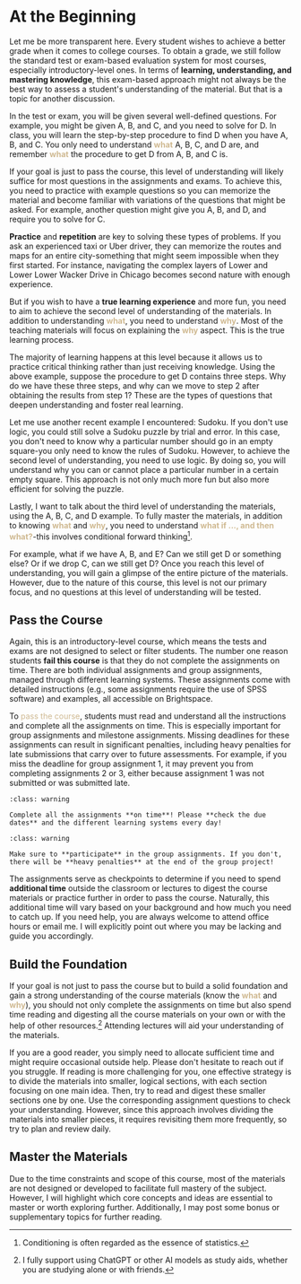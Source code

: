 # At the Beginning

Let me be more transparent here. Every student wishes to achieve a better grade when it comes to college courses. To obtain a grade, we still follow the standard test or exam-based evaluation system for most courses, especially introductory-level ones. In terms of **learning, understanding, and mastering knowledge**, this exam-based approach might not always be the best way to assess a student's understanding of the material. But that is a topic for another discussion.

In the test or exam, you will be given several well-defined questions. For example, you might be given A, B, and C, and you need to solve for D. In class, you will learn the step-by-step procedure to find D when you have A, B, and C. You only need to understand <span style="color:#cfb991">**what**</span> A, B, C, and D are, and remember <span style="color:#cfb991">**what**</span> the procedure to get D from A, B, and C is. 

If your goal is just to pass the course, this level of understanding will likely suffice for most questions in the assignments and exams. To achieve this, you need to practice with example questions so you can memorize the material and become familiar with variations of the questions that might be asked. For example, another question might give you A, B, and D, and require you to solve for C. 

**Practice** and **repetition** are key to solving these types of problems. If you ask an experienced taxi or Uber driver, they can memorize the routes and maps for an entire city-something that might seem impossible when they first started. For instance, navigating the complex layers of Lower and Lower Lower Wacker Drive in Chicago becomes second nature with enough experience.

But if you wish to have a **true learning experience** and more fun, you need to aim to achieve the second level of understanding of the materials. In addition to understanding <span style="color:#cfb991">**what**</span>, you need to understand <span style="color:#cfb991">**why**</span>. Most of the teaching materials will focus on explaining the <span style="color:#cfb991">**why**</span> aspect. This is the true learning process. 

The majority of learning happens at this level because it allows us to practice critical thinking rather than just receiving knowledge. Using the above example, suppose the procedure to get D contains three steps. Why do we have these three steps, and why can we move to step 2 after obtaining the results from step 1? These are the types of questions that deepen understanding and foster real learning.

Let me use another recent example I encountered: Sudoku. If you don't use logic, you could still solve a Sudoku puzzle by trial and error. In this case, you don't need to know why a particular number should go in an empty square-you only need to know the rules of Sudoku. However, to achieve the second level of understanding, you need to use logic. By doing so, you will understand why you can or cannot place a particular number in a certain empty square. This approach is not only much more fun but also more efficient for solving the puzzle.

Lastly, I want to talk about the third level of understanding the materials, using the A, B, C, and D example. To fully master the materials, in addition to knowing <span style="color:#cfb991">**what**</span> and <span style="color:#cfb991">**why**</span>, you need to understand <span style="color:#cfb991">**what if ..., and then what?**</span>-this involves conditional forward thinking[^footnote01]. 

[^footnote01]: Conditioning is often regarded as the essence of statistics.

For example, what if we have A, B, and E? Can we still get D or something else? Or if we drop C, can we still get D? Once you reach this level of understanding, you will gain a glimpse of the entire picture of the materials. However, due to the nature of this course, this level is not our primary focus, and no questions at this level of understanding will be tested.

## Pass the Course

Again, this is an introductory-level course, which means the tests and exams are not designed to select or filter students. The number one reason students **fail this course** is that they do not complete the assignments on time. There are both individual assignments and group assignments, managed through different learning systems. These assignments come with detailed instructions (e.g., some assignments require the use of SPSS software) and examples, all accessible on Brightspace. 

To <span style="color:#cfb991">pass the course</span>, students must read and understand all the instructions and complete all the assignments on time. This is especially important for group assignments and milestone assignments. Missing deadlines for these assignments can result in significant penalties, including heavy penalties for late submissions that carry over to future assessments. For example, if you miss the deadline for group assignment 1, it may prevent you from completing assignments 2 or 3, either because assignment 1 was not submitted or was submitted late.

```{admonition} Remember!
:class: warning

Complete all the assignments **on time**! Please **check the due dates** and the different learning systems every day!
```
```{admonition} Remember!
:class: warning

Make sure to **participate** in the group assignments. If you don't, there will be **heavy penalties** at the end of the group project!
```

The assignments serve as checkpoints to determine if you need to spend **additional time** outside the classroom or lectures to digest the course materials or practice further in order to pass the course. Naturally, this additional time will vary based on your background and how much you need to catch up. If you need help, you are always welcome to attend office hours or email me. I will explicitly point out where you may be lacking and guide you accordingly.

## Build the Foundation

If your goal is not just to pass the course but to build a solid foundation and gain a strong understanding of the course materials (know the <span style="color:#cfb991">**what**</span> and <span style="color:#cfb991">**why**</span>), you should not only complete the assignments on time but also spend time reading and digesting all the course materials on your own or with the help of other resources.[^footnote02] Attending lectures will aid your understanding of the materials. 

If you are a good reader, you simply need to allocate sufficient time and might require occasional outside help. Please don't hesitate to reach out if you struggle. If reading is more challenging for you, one effective strategy is to divide the materials into smaller, logical sections, with each section focusing on one main idea. Then, try to read and digest these smaller sections one by one. Use the corresponding assignment questions to check your understanding. However, since this approach involves dividing the materials into smaller pieces, it requires revisiting them more frequently, so try to plan and review daily. 

[^footnote02]: I fully support using ChatGPT or other AI models as study aids, whether you are studying alone or with friends.

## Master the Materials

Due to the time constraints and scope of this course, most of the materials are not designed or developed to facilitate full mastery of the subject. However, I will highlight which core concepts and ideas are essential to master or worth exploring further. Additionally, I may post some bonus or supplementary topics for further reading.


